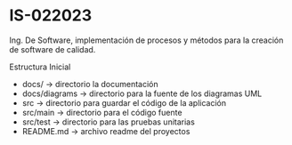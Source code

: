 # IS-022023
Ing. De Software, implementación de procesos y métodos para la creación de software de calidad.

Estructura Inicial
* docs/ -> directorio la documentación
* docs/diagrams -> directorio para la fuente de los diagramas UML
* src -> directorio para guardar el código de la aplicación
* src/main -> directorio para el código fuente
* src/test -> directorio para las pruebas unitarias
* README.md -> archivo readme del proyectos
